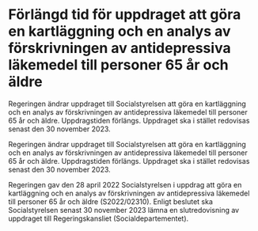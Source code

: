 # Förlängd tid för uppdraget att göra en kartläggning och en analys av förskrivningen av antidepressiva läkemedel till personer 65 år och äldre

Regeringen ändrar uppdraget till Socialstyrelsen att göra en kartläggning och en analys av förskrivningen av antidepressiva läkemedel till personer 65 år och äldre. Uppdragstiden förlängs. Uppdraget ska i stället redovisas senast den 30 november 2023.

Regeringen ändrar uppdraget till Socialstyrelsen att göra en kartläggning och en analys av förskrivningen av antidepressiva läkemedel till personer 65 år och äldre. Uppdragstiden förlängs. Uppdraget ska i stället redovisas senast den 30 november 2023.

Regeringen gav den 28 april 2022 Socialstyrelsen i uppdrag att göra en kartläggning och en analys av förskrivningen av antidepressiva läkemedel till personer 65 år och äldre (S2022/02310). Enligt beslutet ska Socialstyrelsen senast 30 november 2023 lämna en slutredovisning av uppdraget till Regeringskansliet (Socialdepartementet).
